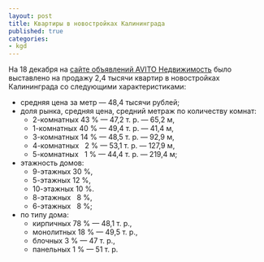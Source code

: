 ```yaml
---
layout: post
title: Квартиры в новостройках Калининграда
published: true
categories:
- kgd
---
```


На 18 декабря на [сайте объявлений AVITO Недвижимость](http://www.avito.ru/kaliningrad/kvartiry?params=201_1059.499_5255) было выставлено на продажу 2,4 тысячи квартир в новостройках Калининграда со следующими характеристиками:

* средняя цена за метр — 48,4 тысячи рублей;
* доля рынка, средняя цена, средний метраж по количеству комнат:
	* 2-комнатных 43 % — 47,2 т. р. — 65,2 м,
	* 1-комнатных 40 % — 49,4 т. р. — 41,4 м,
	* 3-комнатных 14 % — 48,5 т. р. — 92,9 м,
	* 4-комнатных   2 % — 53,1 т. р. — 127,9 м,
	* 5-комнатных   1 % — 44,4 т. р. — 219,4 м;
* этажность домов:
	* 9-этажных 30 %,
	* 5-этажных 12 %,
	* 10-этажных 10 %.
	* 8-этажных   8 %,
	* 6-этажных   8 %;
* по типу дома:
	* кирпичных 78 % — 48,1 т. р.,
	* монолитных 18 % — 49,5 т. р.,
	* блочных 3 % — 47 т. р.,
	* панельных 1 % — 51 т. р.